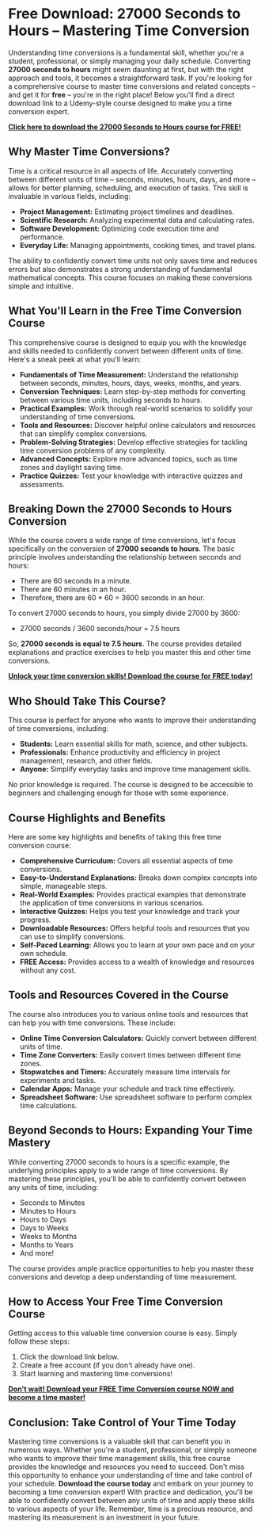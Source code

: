# Free Download: 27000 Seconds to Hours – Mastering Time Conversion

Understanding time conversions is a fundamental skill, whether you're a student, professional, or simply managing your daily schedule. Converting **27000 seconds to hours** might seem daunting at first, but with the right approach and tools, it becomes a straightforward task. If you're looking for a comprehensive course to master time conversions and related concepts – and get it for **free** – you're in the right place! Below you'll find a direct download link to a Udemy-style course designed to make you a time conversion expert.

[**Click here to download the 27000 Seconds to Hours course for FREE!**](https://udemywork.com/27000-seconds-to-hours)

## Why Master Time Conversions?

Time is a critical resource in all aspects of life. Accurately converting between different units of time – seconds, minutes, hours, days, and more – allows for better planning, scheduling, and execution of tasks. This skill is invaluable in various fields, including:

*   **Project Management:** Estimating project timelines and deadlines.
*   **Scientific Research:** Analyzing experimental data and calculating rates.
*   **Software Development:** Optimizing code execution time and performance.
*   **Everyday Life:** Managing appointments, cooking times, and travel plans.

The ability to confidently convert time units not only saves time and reduces errors but also demonstrates a strong understanding of fundamental mathematical concepts. This course focuses on making these conversions simple and intuitive.

## What You'll Learn in the Free Time Conversion Course

This comprehensive course is designed to equip you with the knowledge and skills needed to confidently convert between different units of time. Here's a sneak peek at what you'll learn:

*   **Fundamentals of Time Measurement:** Understand the relationship between seconds, minutes, hours, days, weeks, months, and years.
*   **Conversion Techniques:** Learn step-by-step methods for converting between various time units, including seconds to hours.
*   **Practical Examples:** Work through real-world scenarios to solidify your understanding of time conversions.
*   **Tools and Resources:** Discover helpful online calculators and resources that can simplify complex conversions.
*   **Problem-Solving Strategies:** Develop effective strategies for tackling time conversion problems of any complexity.
*   **Advanced Concepts:** Explore more advanced topics, such as time zones and daylight saving time.
*   **Practice Quizzes:** Test your knowledge with interactive quizzes and assessments.

## Breaking Down the 27000 Seconds to Hours Conversion

While the course covers a wide range of time conversions, let's focus specifically on the conversion of **27000 seconds to hours**. The basic principle involves understanding the relationship between seconds and hours:

*   There are 60 seconds in a minute.
*   There are 60 minutes in an hour.
*   Therefore, there are 60 * 60 = 3600 seconds in an hour.

To convert 27000 seconds to hours, you simply divide 27000 by 3600:

*   27000 seconds / 3600 seconds/hour = 7.5 hours

So, **27000 seconds is equal to 7.5 hours**. The course provides detailed explanations and practice exercises to help you master this and other time conversions.

[**Unlock your time conversion skills! Download the course for FREE today!**](https://udemywork.com/27000-seconds-to-hours)

## Who Should Take This Course?

This course is perfect for anyone who wants to improve their understanding of time conversions, including:

*   **Students:** Learn essential skills for math, science, and other subjects.
*   **Professionals:** Enhance productivity and efficiency in project management, research, and other fields.
*   **Anyone:** Simplify everyday tasks and improve time management skills.

No prior knowledge is required. The course is designed to be accessible to beginners and challenging enough for those with some experience.

## Course Highlights and Benefits

Here are some key highlights and benefits of taking this free time conversion course:

*   **Comprehensive Curriculum:** Covers all essential aspects of time conversions.
*   **Easy-to-Understand Explanations:** Breaks down complex concepts into simple, manageable steps.
*   **Real-World Examples:** Provides practical examples that demonstrate the application of time conversions in various scenarios.
*   **Interactive Quizzes:** Helps you test your knowledge and track your progress.
*   **Downloadable Resources:** Offers helpful tools and resources that you can use to simplify conversions.
*   **Self-Paced Learning:** Allows you to learn at your own pace and on your own schedule.
*   **FREE Access:** Provides access to a wealth of knowledge and resources without any cost.

## Tools and Resources Covered in the Course

The course also introduces you to various online tools and resources that can help you with time conversions. These include:

*   **Online Time Conversion Calculators:** Quickly convert between different units of time.
*   **Time Zone Converters:** Easily convert times between different time zones.
*   **Stopwatches and Timers:** Accurately measure time intervals for experiments and tasks.
*   **Calendar Apps:** Manage your schedule and track time effectively.
*   **Spreadsheet Software:** Use spreadsheet software to perform complex time calculations.

## Beyond Seconds to Hours: Expanding Your Time Mastery

While converting 27000 seconds to hours is a specific example, the underlying principles apply to a wide range of time conversions. By mastering these principles, you'll be able to confidently convert between any units of time, including:

*   Seconds to Minutes
*   Minutes to Hours
*   Hours to Days
*   Days to Weeks
*   Weeks to Months
*   Months to Years
*   And more!

The course provides ample practice opportunities to help you master these conversions and develop a deep understanding of time measurement.

## How to Access Your Free Time Conversion Course

Getting access to this valuable time conversion course is easy. Simply follow these steps:

1.  Click the download link below.
2.  Create a free account (if you don't already have one).
3.  Start learning and mastering time conversions!

[**Don't wait! Download your FREE Time Conversion course NOW and become a time master!**](https://udemywork.com/27000-seconds-to-hours)

## Conclusion: Take Control of Your Time Today

Mastering time conversions is a valuable skill that can benefit you in numerous ways. Whether you're a student, professional, or simply someone who wants to improve their time management skills, this free course provides the knowledge and resources you need to succeed. Don't miss this opportunity to enhance your understanding of time and take control of your schedule. **Download the course today** and embark on your journey to becoming a time conversion expert! With practice and dedication, you'll be able to confidently convert between any units of time and apply these skills to various aspects of your life. Remember, time is a precious resource, and mastering its measurement is an investment in your future.
